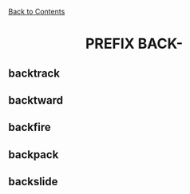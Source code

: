 ﻿[Back to Contents](../README.md)

<h1 style="text-align: center;">PREFIX BACK-</h1>

## backtrack
## backtward
## backfire
## backpack
## backslide
